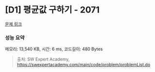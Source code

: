 # [D1] 평균값 구하기 - 2071 

[문제 링크](https://swexpertacademy.com/main/code/problem/problemDetail.do?contestProbId=AV5QRnJqA5cDFAUq) 

### 성능 요약

메모리: 13,540 KB, 시간: 6 ms, 코드길이: 480 Bytes



> 출처: SW Expert Academy, https://swexpertacademy.com/main/code/problem/problemList.do